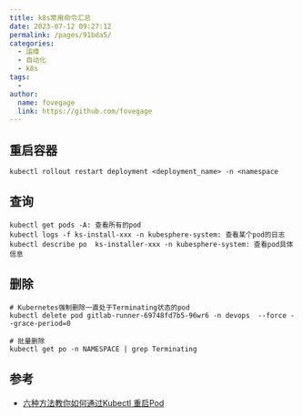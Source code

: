 ```yaml
---
title: k8s常用命令汇总
date: 2023-07-12 09:27:12
permalink: /pages/91bda5/
categories:
  - 运维
  - 自动化
  - k8s
tags:
  -
author:
  name: fovegage
  link: https://github.com/fovegage
---
```


## 重启容器

```
kubectl rollout restart deployment <deployment_name> -n <namespace
```

## 查询

```
kubectl get pods -A: 查看所有的pod
kubectl logs -f ks-install-xxx -n kubesphere-system: 查看某个pod的日志
kubectl describe po  ks-installer-xxx -n kubesphere-system: 查看pod具体信息
```

## 删除

```
# Kubernetes强制删除一直处于Terminating状态的pod
kubectl delete pod gitlab-runner-69748fd7b5-96wr6 -n devops  --force --grace-period=0

# 批量删除
kubectl get po -n NAMESPACE | grep Terminating
```

## 参考

- [六种方法教你如何通过Kubectl 重启Pod](https://www.51cto.com/article/740890.html)